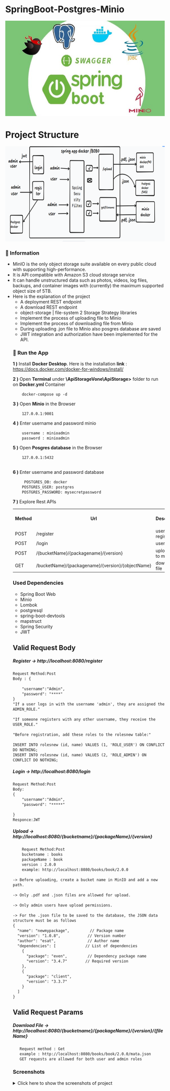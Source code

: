 # SpringBoot-Postgres-Minio

<img src="screenshots/springboot_stroge.png" alt="SpringBoot Storage" width="800" height="300">

# Project Structure
<img src="screenshots/Structure.png" alt="SpringBoot Storage" width="800" height="300">


### 📖 Information

<ul style="list-style-type:disc">
  <li>MinIO is the only object storage suite available on
      every public cloud with supporting high-performance.</li>
  <li>It is API compatible with Amazon S3 cloud storage service</li>    
  <li>It can handle unstructured data such as photos, videos, log files, backups, and container images with (currently) the maximum supported object size of 5TB.</li>
  <li>Here is the explanation of the project
      <ul>
        <li>A deployment REST endpoint</li>
        <li>A download REST endpoint</li>
        <li>object-storage | file-system 2 Storage Strategy libraries</li>
        <li>Implement the process of uploading file to Minio</li>
        <li>Implement the process of downloading file from Minio</li>
        <li>During uploading .jon file to Minio also posgres database are saved  </li>   
        <li> JWT integration and authorization have been implemented for the API. </li>   
      </ul>
  </li>
  

### 🔨 Run the App

<b>1 )</b> Install <b>Docker Desktop</b>. Here is the installation <b>link</b> : https://docs.docker.com/docker-for-windows/install/

<b>2 )</b> Open <b>Terminal</b> under <b>\ApiStorageVone\ApiStorage></b> folder to run on <b>Docker.yml </b> Container
```
    docker-compose up -d
```
<b>3 )</b> Open <b>Minio</b> in the Browser 
```
    127.0.0.1:9001
```
<b>4 )</b> Enter username and password minio
```
    username : minioadmin
    password : minioadmin
```
<b>5 )</b> Open <b>Posgres database</b> in the Browser 
```
    127.0.0.1:5432
    
```
<b>6 )</b> Enter username and password database
```
     POSTGRES_DB: docker
    POSTGRES_USER: postgres
    POSTGRES_PASSWORD: mysecretpassword
```
<b>7 )</b> Explore Rest APIs
<table style="width:100%">
  <tr>
    <th>Method</th>
    <th>Url</th>
    <th>Description</th>
    <th>Valid Request Body</th>
  </tr>
  
  <tr>
    <td>POST</td>
    <td>/register</td>
    <td>user register </td>
  </tr>  
  </tr>
  <tr>
    <td>POST</td>
    <td>/login</td>
    <td>user login</td>
  </tr>

  <tr>
    <td>POST</td>
    <td>/{bucketName}/{packagename}/{version}</td>
    <td> upload file to minio </td>
  </tr>
  
<tr>
       <td>GET</td>
       <td>/bucketName}/{packagename}/{version}/{objectName}</td>
       <td>download file</td>
       <td></td>    
  </tr>  
</table>

### Used Dependencies
* Spring Boot Web
* Minio
* Lombok
* postgresql
* spring-boot-devtools
* mapstruct
* Spring Security
* JWT 

## Valid Request Body


##### <a id="Register">Register -> http://localhost:8080/register</a>
```
Request Method:Post
Body : {

    "username":"Admin",
    "password": "****"
}
"If a user logs in with the username 'admin', they are assigned the ADMIN_ROLE."

"If someone registers with any other username, they receive the USER_ROLE."

"Before registration, add these roles to the rolesnew table:"

INSERT INTO rolesnew (id, name) VALUES (1, 'ROLE_USER') ON CONFLICT DO NOTHING;
INSERT INTO rolesnew (id, name) VALUES (2, 'ROLE_ADMIN') ON CONFLICT DO NOTHING;
```

##### <a id="Login">Login ->  http://localhost:8080/login</a>
```
Request Method:Post
Body:
{
    "username":"Admin",
    "password": "*****"

}
Responce:JWT
```

##### <a id="upload">Upload -> http://localhost:8080/{bucketname}/{packageName}/{version}</a>
```
    Request Method:Post
    bucketname : books
    packageName : book
    version : 2.0.0
    example: http://localhost:8080/books/book/2.0.0

-> Before uploading, create a bucket name in MinIO and add a new path.

-> Only .pdf and .json files are allowed for upload.

-> Only admin users have upload permissions.

-> For the .json file to be saved to the database, the JSON data structure must be as follows
{
  "name": "newmypackage",         // Package name
  "version": "1.0.8",            // Version number
  "author": "esat",              // Author name
  "dependencies": [             // List of dependencies
    {
      "package": "even",         // Dependency package name
      "version": "3.4.7"        // Required version
    },    
    {
      "package": "client",
      "version": "3.3.7"
    }
  ]
}
```


## Valid Request Params

##### <a id="download">Download File -> http://localhost:8080/{bucketname}/{packageName}/{version}/{fileName}</a>
```
   Request method : Get
   example : http://localhost:8080/books/book/2.0.0/mata.json
   GET requests are allowed for both user and admin roles
```
### Screenshots

<details>
<summary>Click here to show the screenshots of project</summary>
    <p> Figure 1 </p>
    <img src ="screenshots/screenshoot_1.png">
    <p> Figure 2 </p>
    <img src ="screenshots/screenshot_2.png">
    <p> Figure 3 </p>
    <img src ="screenshots/screenshot_3.png">
    <p> Figure 4 </p>
    <img src ="screenshots/screenshot_4.png">
    <p> Figure 5 </p>
    <img src ="screenshots/screenshot_5.png">
    
</details>

